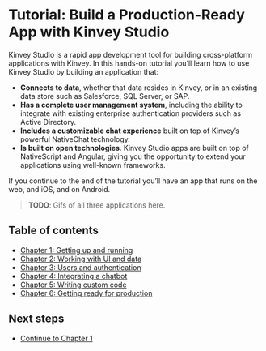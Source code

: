 # Tutorial: Build a Production-Ready App with Kinvey Studio

Kinvey Studio is a rapid app development tool for building cross-platform applications with Kinvey. In this hands-on tutorial you’ll learn how to use Kinvey Studio by building an application that:

- **Connects to data**, whether that data resides in Kinvey, or in an existing data store such as Salesforce, SQL Server, or SAP.
- **Has a complete user management system**, including the ability to integrate with existing enterprise authentication providers such as Active Directory.
- **Includes a customizable chat experience** built on top of Kinvey’s powerful NativeChat technology.
- **Is built on open technologies**. Kinvey Studio apps are built on top of NativeScript and Angular, giving you the opportunity to extend your applications using well-known frameworks.

If you continue to the end of the tutorial you’ll have an app that runs on the web, and iOS, and on Android.

> **TODO**: Gifs of all three applications here.

## Table of contents

* [Chapter 1: Getting up and running](1.md)
* [Chapter 2: Working with UI and data](2.md)
* [Chapter 3: Users and authentication](3.md)
* [Chapter 4: Integrating a chatbot](4.md)
* [Chapter 5: Writing custom code](5.md)
* [Chapter 6: Getting ready for production](6.md)

## Next steps

* [Continue to Chapter 1](1.md)

<!--
Other ideas:
- Serverless
-->